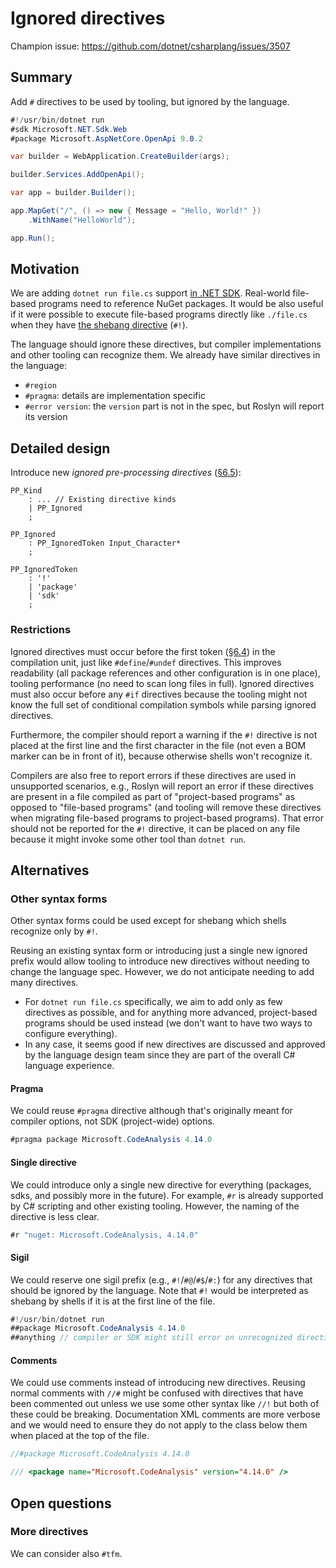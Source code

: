 # Ignored directives

Champion issue: <https://github.com/dotnet/csharplang/issues/3507>

## Summary

Add `#` directives to be used by tooling, but ignored by the language.

```cs
#!/usr/bin/dotnet run
#sdk Microsoft.NET.Sdk.Web
#package Microsoft.AspNetCore.OpenApi 9.0.2

var builder = WebApplication.CreateBuilder(args);

builder.Services.AddOpenApi();

var app = builder.Builder();

app.MapGet("/", () => new { Message = "Hello, World!" })
    .WithName("HelloWorld");

app.Run();
```

## Motivation

We are adding `dotnet run file.cs` support [in .NET SDK][dotnet-run-file].
Real-world file-based programs need to reference NuGet packages.
It would be also useful if it were possible to execute file-based programs directly like `./file.cs` when they have [the shebang directive][shebang] (`#!`).

The language should ignore these directives, but compiler implementations and other tooling can recognize them.
We already have similar directives in the language:
- `#region`
- `#pragma`: details are implementation specific
- `#error version`: the `version` part is not in the spec, but Roslyn will report its version

## Detailed design

Introduce new *ignored pre-processing directives* ([§6.5][directives]):

```antlr
PP_Kind
    : ... // Existing directive kinds
    | PP_Ignored
    ;

PP_Ignored
    : PP_IgnoredToken Input_Character*
    ;

PP_IgnoredToken
    : '!'
    | 'package'
    | 'sdk'
    ;
```

### Restrictions

Ignored directives must occur before the first token ([§6.4][tokens]) in the compilation unit, just like `#define`/`#undef` directives.
This improves readability (all package references and other configuration is in one place), tooling performance (no need to scan long files in full).
Ignored directives must also occur before any `#if` directives because the tooling might not know the full set of conditional compilation symbols while parsing ignored directives.

Furthermore, the compiler should report a warning if the `#!` directive is not placed at the first line and the first character in the file
(not even a BOM marker can be in front of it), because otherwise shells won't recognize it.

Compilers are also free to report errors if these directives are used in unsupported scenarios,
e.g., Roslyn will report an error if these directives are present in a file compiled as part of "project-based programs" as opposed to "file-based programs"
(and tooling will remove these directives when migrating file-based programs to project-based programs).
That error should not be reported for the `#!` directive, it can be placed on any file because it might invoke some other tool than `dotnet run`.

<!--
## Drawbacks
-->

## Alternatives

### Other syntax forms

Other syntax forms could be used except for shebang which shells recognize only by `#!`.

Reusing an existing syntax form or introducing just a single new ignored prefix
would allow tooling to introduce new directives without needing to change the language spec.
However, we do not anticipate needing to add many directives.
- For `dotnet run file.cs` specifically, we aim to add only as few directives as possible,
  and for anything more advanced, project-based programs should be used instead
  (we don't want to have two ways to configure everything).
- In any case, it seems good if new directives are discussed and approved by the language design team
  since they are part of the overall C# language experience.

#### Pragma

We could reuse `#pragma` directive although that's originally meant for compiler options, not SDK (project-wide) options.

```cs
#pragma package Microsoft.CodeAnalysis 4.14.0
```

#### Single directive

We could introduce only a single new directive for everything (packages, sdks, and possibly more in the future).
For example, `#r` is already supported by C# scripting and other existing tooling.
However, the naming of the directive is less clear.

```cs
#r "nuget: Microsoft.CodeAnalysis, 4.14.0"
```

#### Sigil

We could reserve one sigil prefix (e.g., `#!`/`#@`/`#$`/`#:`) for any directives that should be ignored by the language.
Note that `#!` would be interpreted as shebang by shells if it is at the first line of the file.

```cs
#!/usr/bin/dotnet run
##package Microsoft.CodeAnalysis 4.14.0
##anything // compiler or SDK might still error on unrecognized directives to "reserve" them for future use by the official .NET tooling
```

#### Comments

We could use comments instead of introducing new directives.
Reusing normal comments with `//#` might be confused with directives that have been commented out unless we use some other syntax like `//!` but both of these could be breaking.
Documentation XML comments are more verbose and we would need to ensure they do not apply to the class below them when placed at the top of the file.

```cs
//#package Microsoft.CodeAnalysis 4.14.0
```

```cs
/// <package name="Microsoft.CodeAnalysis" version="4.14.0" />
```

## Open questions

### More directives

We can consider also `#tfm`.

<!--
## Links
-->

[dotnet-run-file]: https://github.com/dotnet/sdk/pull/46915
[shebang]: https://en.wikipedia.org/wiki/Shebang_%28Unix%29
[tokens]: https://github.com/dotnet/csharpstandard/blob/f885375267570784d8d529d94893555494781abb/standard/lexical-structure.md#64-tokens
[directives]: https://github.com/dotnet/csharpstandard/blob/f885375267570784d8d529d94893555494781abb/standard/lexical-structure.md#65-pre-processing-directives
